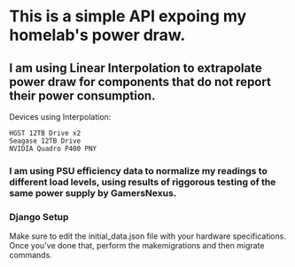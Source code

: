 # This is a simple API expoing my homelab's power draw. 
## I am using Linear Interpolation to extrapolate power draw for components that do not report their power consumption.

Devices using Interpolation:
```
HGST 12TB Drive x2
Seagase 12TB Drive
NVIDIA Quadro P400 PNY  
```

### I am using PSU efficiency data to normalize my readings to different load levels, using results of riggorous testing of the same power supply by GamersNexus.


### Django Setup
Make sure to edit the initial_data.json file with your hardware specifications.
Once you've done that, perform the makemigrations and then migrate commands.